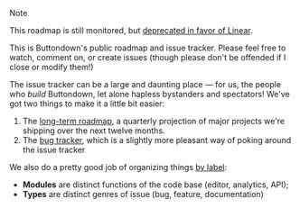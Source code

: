 > [!NOTE]
> This roadmap is still monitored, but [deprecated in favor of Linear](https://github.com/buttondown/discussions/discussions/50).

This is Buttondown's public roadmap and issue tracker. Please feel free to watch, comment on, or create issues (though please don't be offended if I close or modify them!)

The issue tracker can be a large and daunting place — for us, the people who _build_ Buttondown, let alone hapless bystanders and spectators! We've got two things to make it a little bit easier:

1. The [long-term roadmap](https://github.com/orgs/buttondown/projects/8), a quarterly projection of major projects we're shipping over the next twelve months.
2. The [bug tracker](https://github.com/orgs/buttondown/projects/8/views/4), which is a slightly more pleasant way of poking around the issue tracker


We also do a pretty good job of organizing things [by label](https://github.com/buttondown/roadmap/labels):

- **Modules** are distinct functions of the code base (editor, analytics, API);
- **Types** are distinct genres of issue (bug, feature, documentation)
